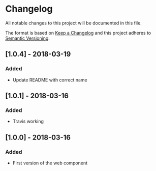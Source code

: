 # Changelog
All notable changes to this project will be documented in this file.

The format is based on [Keep a Changelog](http://keepachangelog.com/en/1.0.0/)
and this project adheres to [Semantic Versioning](http://semver.org/spec/v2.0.0.html).

## [1.0.4] - 2018-03-19
### Added
- Update README with correct name

## [1.0.1] - 2018-03-16
### Added
- Travis working

## [1.0.0] - 2018-03-16
### Added
- First version of the web component

